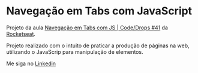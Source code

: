 ﻿# Navegação em Tabs com JavaScript

Projeto da aula <a href="https://www.youtube.com/watch?v=sxPEmuW7aUg">Navegação em Tabs com JS | Code/Drops #41</a> da <a href="https://rocketseat.com.br/">Rocketseat</a>.

Projeto realizado com o intuito de praticar a produção de páginas na web, utilizando o JavaScrip para manipulação de elementos.

Me siga no <a href="https://www.linkedin.com/in/jose-de-souza/">Linkedin</a>